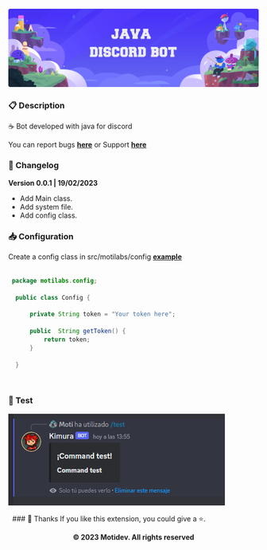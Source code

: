 
<p align="center">
<img  src="https://github.com/motidev/Java-Discord-Bot/blob/main/public/banner.png">
</p>


### 📋 Description
☕ Bot developed with java for discord

You can report bugs [**here**](https://github.com/motidev/Java-Discord-Bot/issues) or Support [**here**](https://discord.gg/MkTvbu9gva)
&nbsp;

### 📝 Changelog
**Version 0.0.1 | 19/02/2023**
   - Add Main class.
   - Add system file.
   - Add config class.
&nbsp;
### 📥 Configuration  
 
  Create a config class in src/motilabs/config [**example**](https://github.com/motidev/Java-Discord-Bot/blob/main/src/motilabs/config/ConfigExample.java) 

  ```java

   package motilabs.config;

    public class Config {
        
        private String token = "Your token here";
        
        public  String getToken() {
            return token;
        }

    }


   ```
&nbsp;

### 🔋 Test
<p align="left">
<img  src="https://github.com/motidev/Java-Discord-Bot/blob/main/public/command.png">
</p>
&nbsp;
 ### 🤟 Thanks
    If you like this extension, you could give a ⭐.
&nbsp;
<p align="center"><b>© 2023 Motidev. All rights reserved</b></p>
